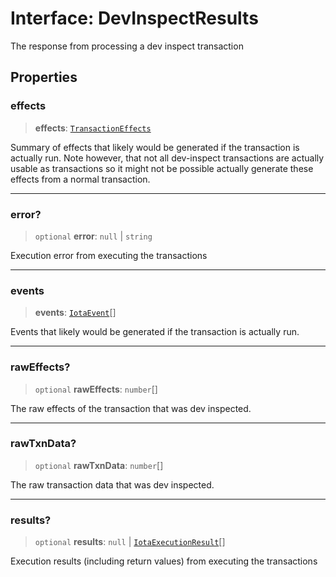 # Interface: DevInspectResults

The response from processing a dev inspect transaction

## Properties

### effects

> **effects**: [`TransactionEffects`](../type-aliases/TransactionEffects.md)

Summary of effects that likely would be generated if the transaction is actually run. Note however,
that not all dev-inspect transactions are actually usable as transactions so it might not be
possible actually generate these effects from a normal transaction.

***

### error?

> `optional` **error**: `null` \| `string`

Execution error from executing the transactions

***

### events

> **events**: [`IotaEvent`](IotaEvent.md)[]

Events that likely would be generated if the transaction is actually run.

***

### rawEffects?

> `optional` **rawEffects**: `number`[]

The raw effects of the transaction that was dev inspected.

***

### rawTxnData?

> `optional` **rawTxnData**: `number`[]

The raw transaction data that was dev inspected.

***

### results?

> `optional` **results**: `null` \| [`IotaExecutionResult`](IotaExecutionResult.md)[]

Execution results (including return values) from executing the transactions
